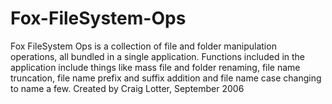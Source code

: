 Fox-FileSystem-Ops
==================

Fox FileSystem Ops is a collection of file and folder manipulation operations, all bundled in a single application. Functions included in the application include things like mass file and folder renaming, file name truncation, file name prefix and suffix addition and file name case changing to name a few.  Created by Craig Lotter, September 2006
